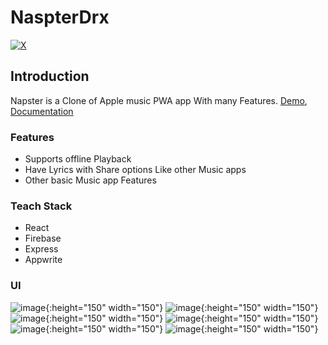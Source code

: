 # NaspterDrx

[![X](https://img.shields.io/badge/X-%23000000.svg?style=for-the-badge&logo=X&logoColor=white)](https://twitter.com/tanmay11117)

## Introduction

Napster is a Clone of Apple music PWA app With many Features. [Demo](https://napster-drx.vercel.app), [Documentation](https://napster-drx.vercel.app/docs)


### Features

- Supports offline Playback
- Have Lyrics with Share options Like other Music apps
- Other basic Music app Features

### Teach Stack

- React
- Firebase
- Express
- Appwrite

### UI

![image](/public/ui/lyrics.PNG){:height="150" width="150"} ![image](/public/ui/home.PNG){:height="150" width="150"}![image](/public/ui/share.webp){:height="150" width="150"} ![image](/public/ui/options.PNG){:height="150" width="150"}![image](/public/ui/lib.PNG){:height="150" width="150"} ![image](/public/ui/player.PNG){:height="150" width="150"}
